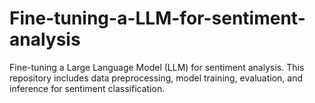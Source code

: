 # Fine-tuning-a-LLM-for-sentiment-analysis
Fine-tuning a Large Language Model (LLM) for sentiment analysis. This repository includes data preprocessing, model training, evaluation, and inference for sentiment classification.
